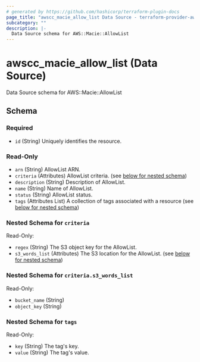 ```yaml
---
# generated by https://github.com/hashicorp/terraform-plugin-docs
page_title: "awscc_macie_allow_list Data Source - terraform-provider-awscc"
subcategory: ""
description: |-
  Data Source schema for AWS::Macie::AllowList
---
```


# awscc_macie_allow_list (Data Source)

Data Source schema for AWS::Macie::AllowList



<!-- schema generated by tfplugindocs -->
## Schema

### Required

- `id` (String) Uniquely identifies the resource.

### Read-Only

- `arn` (String) AllowList ARN.
- `criteria` (Attributes) AllowList criteria. (see [below for nested schema](#nestedatt--criteria))
- `description` (String) Description of AllowList.
- `name` (String) Name of AllowList.
- `status` (String) AllowList status.
- `tags` (Attributes List) A collection of tags associated with a resource (see [below for nested schema](#nestedatt--tags))

<a id="nestedatt--criteria"></a>
### Nested Schema for `criteria`

Read-Only:

- `regex` (String) The S3 object key for the AllowList.
- `s3_words_list` (Attributes) The S3 location for the AllowList. (see [below for nested schema](#nestedatt--criteria--s3_words_list))

<a id="nestedatt--criteria--s3_words_list"></a>
### Nested Schema for `criteria.s3_words_list`

Read-Only:

- `bucket_name` (String)
- `object_key` (String)



<a id="nestedatt--tags"></a>
### Nested Schema for `tags`

Read-Only:

- `key` (String) The tag's key.
- `value` (String) The tag's value.


